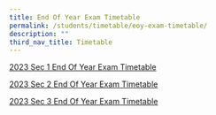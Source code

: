 ```yaml
---
title: End Of Year Exam Timetable
permalink: /students/timetable/eoy-exam-timetable/
description: ""
third_nav_title: Timetable
---
```

[2023 Sec 1 End Of Year Exam Timetable](/files/Students/Timetable/EOY%20Exam%20Timetable/20230718%20Sec%201%20EOY%20Exam%20timetable%206%20July%202023.pdf)

[2023 Sec 2 End Of Year Exam Timetable](/files/Students/Timetable/EOY%20Exam%20Timetable/20230718%20Sec%202%20EOY%20Exam%20timetable%206%20July%202023.pdf)

[2023 Sec 3 End Of Year Exam Timetable](/files/Students/Timetable/EOY%20Exam%20Timetable/20230718%20Sec%203%20EOY%20Exam%20timetable%206%20July%202023.pdf)